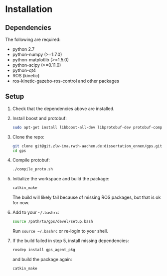 # Installation

## Dependencies

The following are required:

* python 2.7
* python-numpy (>=1.7.0)
* python-matplotlib (>=1.5.0)
* python-scipy (>=0.11.0)
* python-qt4
* ROS (kinetic)
* ros-kinetic-gazebo-ros-control and other packages

## Setup

1. Check that the dependencies above are installed.

2. Install boost and protobuf:
   ```bash
   sudo apt-get install libboost-all-dev libprotobuf-dev protobuf-compiler python-protobuf
   ```

3. Clone the repo:
   ```bash
   git clone git@git.zlw-ima.rwth-aachen.de:dissertation_ennen/gps.git
   cd gps
   ```

4. Compile protobuf:
   ```bash
   ./compile_proto.sh
   ```
5. Initialize the workspace and build the package:
   ```bash
   catkin_make
   ```
   The build will likely fail because of missing ROS packages, but that is ok for now.

6. Add to your `~/.bashrc`:
   ```bash
   source /path/to/gps/devel/setup.bash
   ```
   Run `source ~/.bashrc` or re-login to your shell.

7. If the build failed in step 5, install missing dependencies:
   ```bash
   rosdep install gps_agent_pkg
   ```
   and build the package again:
   ```bash
   catkin_make
   ```
